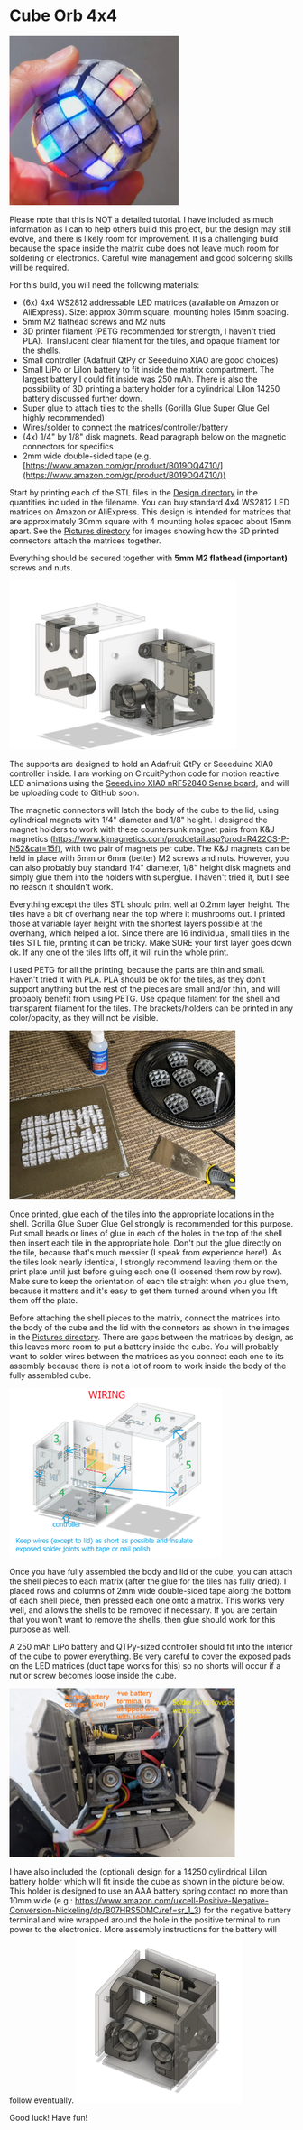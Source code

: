 # Cube Orb 4x4
<img src="https://github.com/geekmomprojects/CubeSphere/blob/main/Orb4x4/Pictures/Illuminated4x4.jpg" width="300">

Please note that this is NOT a detailed tutorial. I have included as much information as I can to help others build
this project, but the design may still evolve, and there is likely room for improvement. It is a challenging build
because the space inside the matrix cube does not leave much room for soldering or electronics. Careful wire
management and good soldering skills will be required.

For this build, you will need the following materials:
- (6x) 4x4 WS2812 addressable LED matrices (available on Amazon or AliExpress). Size: approx 30mm square, mounting holes 15mm spacing.
- 5mm M2 flathead screws and M2 nuts
- 3D printer filament (PETG recommended for strength, I haven't tried PLA). Translucent clear filament for the tiles, and opaque filament for the shells.
- Small controller (Adafruit QtPy or Seeeduino XIAO are good choices)
- Small LiPo or LiIon battery to fit inside the matrix compartment. The largest battery I could fit inside was 250 mAh. There is also the possibility of 3D printing a battery holder for a cylindrical LiIon 14250 battery discussed further down.
- Super glue to attach tiles to the shells (Gorilla Glue Super Glue Gel highly recommended)
- Wires/solder to connect the matrices/controller/battery
- (4x) 1/4" by 1/8" disk magnets. Read paragraph below on the magnetic connectors for specifics
- 2mm wide double-sided tape (e.g. [https://www.amazon.com/gp/product/B019OQ4Z10/](https://www.amazon.com/gp/product/B019OQ4Z10/))

Start by printing each of the STL files in the [Design directory](./Design/) in the quantities included in the filename. You can buy standard 4x4 WS2812 LED matrices on Amazon or AliExpress. This design is intended for matrices that are approximately 30mm square with 4 mounting holes spaced about 15mm apart. See the [Pictures directory](/Pictures)  for images showing how the 3D printed connectors attach the matrices together.

Everything should be secured together with **5mm M2 flathead (important)** screws and nuts.

<img src="https://github.com/geekmomprojects/CubeSphere/blob/main/Orb4x4/Pictures/CubeBodyAndLid.JPG" height=300>

The supports are designed to hold an Adafruit QtPy or Seeeduino XIA0 controller inside. I am working on CircuitPython code for motion reactive LED animations using the [Seeeduino XIA0 nRF52840 Sense board](https://www.seeedstudio.com/Seeed-XIAO-BLE-Sense-nRF52840-p-5253.html), and will be uploading code to GitHub soon.

The magnetic connectors will latch the body of the cube to the lid, using cylindrical magnets with 1/4" diameter and 1/8" height. I designed the magnet holders to work with these countersunk magnet pairs from K&J magnetics (https://www.kjmagnetics.com/proddetail.asp?prod=R422CS-P-N52&cat=15f), with two pair of magnets per cube. The K&J magnets can be held in place with 5mm or 6mm (better) M2 screws and nuts. However, you can also probably buy standard 1/4" diameter, 1/8" height disk magnets and simply glue them into the holders with superglue. I haven't tried it, but I see no reason it shouldn't work.

Everything except the tiles STL should print well at 0.2mm layer height. The tiles have a bit of overhang near the top where it mushrooms out. I printed those at variable layer height with the shortest layers possible at the overhang, which helped a lot. Since there are 16 individual, small tiles in the tiles STL file, printing it can be tricky. Make SURE your first layer goes down ok. If any one of the tiles lifts off, it will ruin the whole print.

I used PETG for all the printing, because the parts are thin and small. Haven't tried it with PLA. PLA should be ok for the tiles, as they don't support anything but the rest of the pieces are small and/or thin, and will probably benefit from using PETG. Use opaque filament for the shell and transparent filament for the tiles. The brackets/holders can be printed in any color/opacity, as they will not be visible.

<img src="https://github.com/geekmomprojects/CubeSphere/blob/main/Orb4x4/Pictures/GluingTiles4x4.jpg" height = 300>

Once printed, glue each of the tiles into the appropriate locations in the shell. Gorilla Glue Super Glue Gel strongly is recommended for this purpose. Put small beads or lines of glue in each of the holes in the top of the shell then insert each tile in the appropriate hole. Don't put the glue directly on the tile, because that's much messier (I speak from experience here!). As the tiles look nearly identical, I strongly recommend leaving them on the print plate until just before gluing each one (I loosened them row by row). Make sure to keep the orientation of each tile straight when you glue them, because it matters and it's easy to get them turned around when you lift them off the plate.

Before attaching the shell pieces to the matrix, connect the matrices into the body of the cube and the lid with the connetors as shown in the images in the [Pictures directory](./Pictures/). There are gaps between the matrices by design, as this leaves more room to put a battery inside the cube. You will probably want to solder wires between the matrices as you connect each one to its assembly because there is not a lot of room to work inside the body of the fully assembled cube.

<img src="https://github.com/geekmomprojects/CubeSphere/blob/main/Orb4x4/Pictures/Wiring.png" height=300> 

Once you have fully assembled the body and lid of the cube, you can attach the shell pieces to each matrix (after the glue for the tiles has fully dried). I placed rows and columns of 2mm wide double-sided tape along the bottom of each shell piece, then pressed each one onto a matrix. This works very well, and allows the shells to be removed if necessary. If you are certain that you won't want to remove the shells, then glue should work for this purpose as well. 

A 250 mAh LiPo battery and QTPy-sized controller should fit into the interior of the cube to power everything. Be very careful to cover the exposed pads on the LED matrices (duct tape works for this) so no shorts will occur if a nut or screw becomes loose inside the cube.

<img src="https://github.com/geekmomprojects/CubeSphere/blob/main/Orb4x4/Pictures/Interior4x4.jpg" height=300>

I have also included the (optional) design for a 14250 cylindrical LiIon battery holder which will fit inside the cube as shown in the picture below. This holder is designed to use an AAA battery spring contact no more than 10mm wide (e.g.: https://www.amazon.com/uxcell-Positive-Negative-Conversion-Nickeling/dp/B07HRS5DMC/ref=sr_1_3) for the negative battery terminal and wire wrapped around the hole in the positive terminal to run power to the electronics. More assembly instructions for the battery will follow eventually.
<img src="https://github.com/geekmomprojects/CubeSphere/blob/main/Orb4x4/Pictures/CubeBodyWithBatteryHolder.JPG" height = 300>

Good luck! Have fun!
